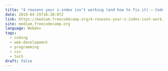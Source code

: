 ```yaml
---
title: "4 reasons your z-index isn’t working (and how to fix it) — Coder Coder"
date: 2019-04-25T16:38:07Z
link: https://medium.freecodecamp.org/4-reasons-your-z-index-isnt-working-and-how-to-fix-it-coder-coder-6bc05f103e6c?source=rss----336d898217ee---4
site: medium.freecodecamp.org
language: Webdev
tags:
  - coding
  - web-development
  - programming
  - css
  - tech
draft: false
---
```

